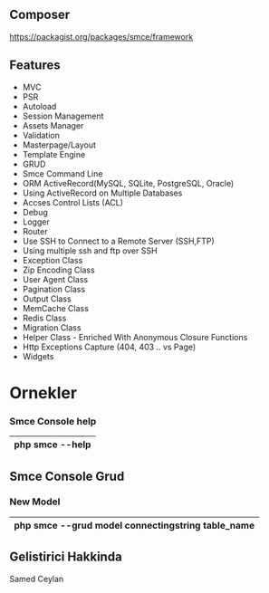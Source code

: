﻿
## Composer
https://packagist.org/packages/smce/framework

## Features

- MVC
- PSR
- Autoload
- Session Management
- Assets Manager
- Validation
- Masterpage/Layout
- Template Engine
- GRUD
- Smce Command Line
- ORM ActiveRecord(MySQL, SQLite, PostgreSQL, Oracle)
- Using ActiveRecord on Multiple Databases
- Accses Control Lists (ACL)
- Debug
- Logger
- Router
- Use SSH to Connect to a Remote Server (SSH,FTP)
- Using multiple ssh and ftp over SSH
- Exception Class
- Zip Encoding Class
- User Agent Class
- Pagination Class
- Output Class
- MemCache Class
- Redis Class
- Migration Class
- Helper Class - Enriched With Anonymous Closure Functions
- Http Exceptions Capture (404, 403 .. vs Page)
- Widgets

# Ornekler

### Smce Console help

php smce --help |
--- |


## Smce Console Grud


### New Model

php smce --grud model connectingstring table_name |
--- |




## Gelistirici Hakkinda
Samed Ceylan
